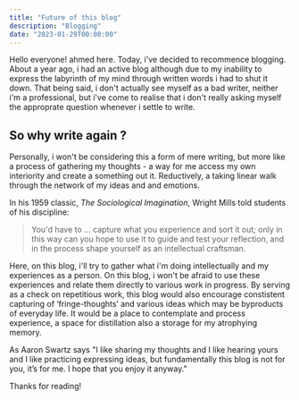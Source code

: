 ```yaml
---
title: "Future of this blog"
description: "Blogging"
date: "2023-01-29T00:00:00"
---
```



Hello everyone! ahmed here. Today, i've decided to recommence blogging. About a year ago, i had an active blog although due to my inability to express the labyrinth of my mind through written words i had to shut it down. That being said, i don't actually see myself as  a bad writer, neither i'm a professional, but i've come to realise that  i don't  really asking myself the approprate question whenever i settle to write. 

## So why write again ?

Personally,  i won't be considering this a form of mere writing, but more like a process of gathering my thoughts - a way for me access my own interiority and create a something out it. Reductively, a taking linear walk through the network of my ideas and and emotions.

In his 1959 classic, _The Sociological Imagination_, Wright Mills told students of his discipline:

>  You'd have to … capture what you experience and sort it out; only in this way can you hope to use it to guide and test your reflection, and in the process shape yourself as an intellectual craftsman.

Here, on this blog, i'll  try to gather what i'm doing intellectually and my experiences as a person.  On this blog, i won't be afraid to use these experiences and relate them directly to various work in progress. By serving as a check on repetitious work, this blog would also encourage constistent capturing of ‘fringe-thoughts’ and various ideas which may be byproducts of everyday life. It would be a place to contemplate and process experience, a space for distillation also a storage for my atrophying memory. 

As Aaron Swartz says "I like sharing my thoughts and I like hearing yours and I like practicing expressing ideas, but fundamentally this blog is not for you, it’s for me. I hope that you enjoy it anyway."

Thanks for reading!